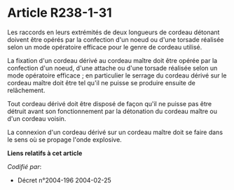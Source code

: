 # Article R238-1-31

Les raccords en leurs extrémités de deux longueurs de cordeau détonant doivent être opérés par la confection d'un noeud ou
d'une torsade réalisée selon un mode opératoire efficace pour le genre de cordeau utilisé.

La fixation d'un cordeau dérivé au cordeau maître doit être opérée par la confection d'un noeud, d'une attache ou d'une
torsade réalisée selon un mode opératoire efficace ; en particulier le serrage du cordeau dérivé sur le cordeau maître doit
être tel qu'il ne puisse se produire ensuite de relâchement.

Tout cordeau dérivé doit être disposé de façon qu'il ne puisse pas être détruit avant son fonctionnement par la détonation du
cordeau maître ou d'un cordeau voisin.

La connexion d'un cordeau dérivé sur un cordeau maître doit se faire dans le sens où se propage l'onde explosive.

**Liens relatifs à cet article**

_Codifié par_:

  - Décret n°2004-196 2004-02-25
